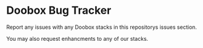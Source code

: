# Doobox Bug Tracker

Report any issues with any Doobox stacks in this repositorys issues section.

You may also request enhancments to any of our stacks.
